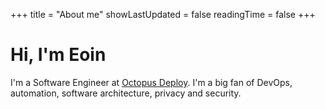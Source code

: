 +++
title = "About me"
showLastUpdated = false
readingTime = false
+++

# Hi, I'm Eoin

I'm a Software Engineer at [Octopus Deploy](https://octopus.com).
I'm a big fan of DevOps, automation, software architecture, privacy and security.
